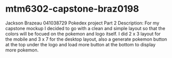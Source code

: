 # mtm6302-capstone-braz0198
Jackson Brazeau 041038729 Pokedex project
Part 2 Description:
For my capstone mockup I decided to go with a clean and simple layout so that the colors will be focued on the pokemon and logo itself. I did 2 x 3 layout for the mobile and 3 x 7 for the desktop layout, also a generate pokemon button at the top under the logo and load more button at the bottom to display more pokemon.